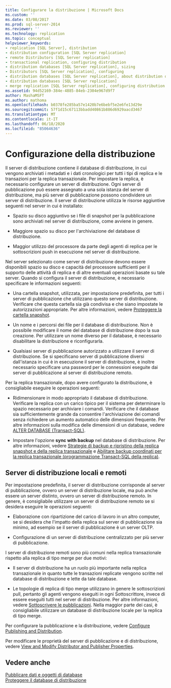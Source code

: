 ```yaml
---
title: Configurare la distribuzione | Microsoft Docs
ms.custom: ''
ms.date: 03/08/2017
ms.prod: sql-server-2014
ms.reviewer: ''
ms.technology: replication
ms.topic: conceptual
helpviewer_keywords:
- replication [SQL Server], distribution
- distribution configuration [SQL Server replication]
- remote Distributors [SQL Server replication]
- transactional replication, configuring distribution
- distribution databases [SQL Server replication], sizing
- Distributors [SQL Server replication], configuring
- distribution databases [SQL Server replication], about distribution databases
- distribution databases [SQL Server replication]
- merge replication [SQL Server replication], configuring distribution
ms.assetid: 94d52169-384e-4885-84eb-2304e967d9f7
author: MashaMSFT
ms.author: mathoma
ms.openlocfilehash: b0378fe285ba57e1420b7e6bebf5e2e6fe13d29e
ms.sourcegitcommit: 57f1d15c67113bbadd40861b886d6929aacd3467
ms.translationtype: MT
ms.contentlocale: it-IT
ms.lasthandoff: 06/18/2020
ms.locfileid: "85064636"
---
```

# <a name="configure-distribution"></a>Configurazione della distribuzione
  Il server di distribuzione contiene il database di distribuzione, in cui vengono archiviati i metadati e i dati cronologici per tutti i tipi di replica e le transazioni per la replica transazionale. Per impostare la replica, è necessario configurare un server di distribuzione. Ogni server di pubblicazione può essere assegnato a una sola istanza del server di distribuzione, ma più server di pubblicazione possono condividere un server di distribuzione. Il server di distribuzione utilizza le risorse aggiuntive seguenti nel server in cui è installato:  
  
-   Spazio su disco aggiuntivo se i file di snapshot per la pubblicazione sono archiviati nel server di distribuzione, come avviene in genere.  
  
-   Maggiore spazio su disco per l'archiviazione del database di distribuzione.  
  
-   Maggior utilizzo del processore da parte degli agenti di replica per le sottoscrizioni push in esecuzione nel server di distribuzione.  
  
 Nel server selezionato come server di distribuzione devono essere disponibili spazio su disco e capacità del processore sufficienti per il supporto delle attività di replica e di altre eventuali operazioni basate su tale server. Quando si configura il server di distribuzione, è necessario specificare le informazioni seguenti:  
  
-   Una cartella snapshot, utilizzata, per impostazione predefinita, per tutti i server di pubblicazione che utilizzano questo server di distribuzione. Verificare che questa cartella sia già condivisa e che siano impostate le autorizzazioni appropriate. Per altre informazioni, vedere [Proteggere la cartella snapshot](security/secure-the-snapshot-folder.md).  
  
-   Un nome e i percorsi dei file per il database di distribuzione. Non è possibile modificare il nome del database di distribuzione dopo la sua creazione. Per utilizzare un nome diverso per il database, è necessario disabilitare la distribuzione e riconfigurarla.  
  
-   Qualsiasi server di pubblicazione autorizzato a utilizzare il server di distribuzione. Se si specificano server di pubblicazione diversi dall'istanza in cui è in esecuzione il server di distribuzione, è inoltre necessario specificare una password per le connessioni eseguite dai server di pubblicazione al server di distribuzione remoto.  
  
 Per la replica transazionale, dopo avere configurato la distribuzione, è consigliabile eseguire le operazioni seguenti:  
  
-   Ridimensionare in modo appropriato il database di distribuzione. Verificare la replica con un carico tipico per il sistema per determinare lo spazio necessario per archiviare i comandi. Verificare che il database sia sufficientemente grande da consentire l'archiviazione dei comandi senza richiedere un aumento automatico delle dimensioni frequente. Per altre informazioni sulla modifica delle dimensioni di un database, vedere [ALTER DATABASE &#40;Transact-SQL&#41;](/sql/t-sql/statements/alter-database-transact-sql).  
  
-   Impostare l'opzione **sync with backup** nel database di distribuzione. Per altre informazioni, vedere [Strategie di backup e ripristino della replica snapshot e della replica transazionale](administration/strategies-for-backing-up-and-restoring-snapshot-and-transactional-replication.md) e [Abilitare backup coordinati per la replica transazionale &#40;programmazione Transact-SQL della replica&#41;](administration/enable-coordinated-backups-for-transactional-replication.md).  
  
## <a name="local-and-remote-distributors"></a>Server di distribuzione locali e remoti  
 Per impostazione predefinita, il server di distribuzione corrisponde al server di pubblicazione, ovvero un server di distribuzione locale, ma può anche essere un server distinto, ovvero un server di distribuzione remoto. In genere, è consigliabile utilizzare un server di distribuzione remoto se si desidera eseguire le operazioni seguenti:  
  
-   Elaborazione con ripartizione del carico di lavoro in un altro computer, se si desidera che l'impatto della replica sul server di pubblicazione sia minimo, ad esempio se il server di pubblicazione è un server OLTP.  
  
-   Configurazione di un server di distribuzione centralizzato per più server di pubblicazione.  
  
 I server di distribuzione remoti sono più comuni nella replica transazionale rispetto alla replica di tipo merge per due motivi:  
  
-   Il server di distribuzione ha un ruolo più importante nella replica transazionale in quanto tutte le transazioni replicate vengono scritte nel database di distribuzione e lette da tale database.  
  
-   Le topologie di replica di tipo merge utilizzano in genere le sottoscrizioni pull, pertanto gli agenti vengono eseguiti in ogni Sottoscrittore, invece di essere eseguiti tutti nel server di distribuzione. Per altre informazioni, vedere [Sottoscrivere le pubblicazioni](subscribe-to-publications.md). Nella maggior parte dei casi, è consigliabile utilizzare un database di distribuzione locale per la replica di tipo merge.  
  
 Per configurare la pubblicazione e la distribuzione, vedere [Configure Publishing and Distribution](configure-publishing-and-distribution.md).  
  
 Per modificare le proprietà del server di pubblicazione e di distribuzione, vedere [View and Modify Distributor and Publisher Properties](view-and-modify-distributor-and-publisher-properties.md).  
  
## <a name="see-also"></a>Vedere anche  
 [Pubblicare dati e oggetti di database](publish/publish-data-and-database-objects.md)   
 [Proteggere il database di distribuzione](security/secure-the-distributor.md)  
  
  

